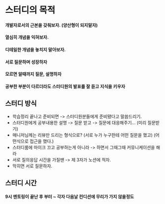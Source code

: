 # 스터디의 목적

#### 개발자로서의 근본을 갖춰보자. (양산형이 되지말자)
#### 열심히 개념을 익혀보자.
#### 디테일한 개념을 놓치지 말아보자.
#### 서로 질문하며 성장하자
#### 모르면 알때까지 질문, 설명하자
#### 공부한 부분이 다르더라도 스터디원의 발표를 잘 듣고 지식을 키우자

## 스터디 방식
- 학습정리 끝나고 준비되면 -> 스터디원분들에게 준비됐다고 말씀드리기.
- 스터디원에게 공부내용한 설명 -> 질문 받고 -> 질문에 대응해주기... (미리 질문받기)
- 매니저님께는 리뷰만 드리는 형식으로? (서로 누가 누구한테 어떤 질문을 했고) (어떤식으로 접근을 했다.)
- 스터디룸에 마이크 끄고 공부하는게 아니라 -> 하면서 그때그때 커뮤니케이션을 해라 
- 서로 질의응답 시간을 가질땐 -> 제 3자가 노션에 적자.
- 막히면 서로 질문하자.

## 스터디 시간
#### 9시 멘토링이 끝난 후 부터 ~ 각자 다음날 컨디션에 무리가 가지 않을정도


